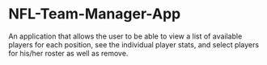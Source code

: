 # NFL-Team-Manager-App
An application that allows the user to be able to view a list of available players for each position, see the individual player stats, and select players for his/her roster as well as remove. 
